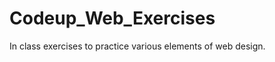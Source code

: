 Codeup_Web_Exercises
====================
In class exercises to practice various elements of web design.
